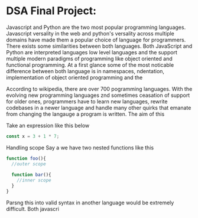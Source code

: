 # **DSA Final Project:**  


Javascript and Python are the two most popular programming languages. Javascript versality in the web and python's versality across multiple domains have made them a popular choice of language for programmers. There exists some similarities between both languages. Both JavaScript and Python are interpreted languages low level languages and the support multiple modern paradigms of programming like object oriented and functional programming. At a first glance some of the most noticable difference between both language is in namespaces, ndentation, implementation of object oriented programming and the 

According to wikipedia, there are over 700 pogramming languages. With the evolving new programming languages znd sometimes ceasation of support for older ones, programmers have to learn new languages, rewrite codebases in a newer language and handle many other quirks that emanate from changing the langauge a program is written. The aim of this    














Take an expression like this below
```javascript
const x = 3 + 1 * 7;
```
Handling scope
Say a we have two nested functions like this

```javascript
function foo(){
  //outer scope
  
  function bar(){
    //inner scope
  }
}
```
Parsng this into valid syntax in another language would be extremely difficult. Both javascri

```
